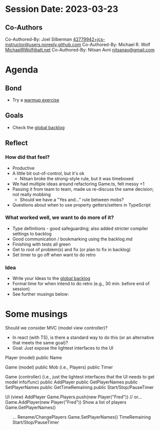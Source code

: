 # Session Date: 2023-03-23
## Co-Authors
Co-Authored-By: Joel Silberman <42779942+jcs-instructor@users.noreply.github.com>
Co-Authored-By: Michael R. Wolf <MichaelRWolf@att.net>
Co-Authored-By: Nitsan Avni <nitsanav@gmail.com>

# Agenda

## Bond

- Try a [warmup exercise](../docs/warmup-exercises.md)

## Goals

- Check the [global backlog](../docs/backlog.md)

## Reflect

### How did that feel?

- Productive
- A little bit out-of-control, but it's ok
    - Nitsan broke the strong-style rule, but it was timeboxed
- We had multiple ideas around refactoring Game.ts, felt messy +1
- Passing it from team to team, made us re-discuss the same decision; not really mobbing
    - Should we have a "Yes and..." rule between mobs?
- Questions about when to use property getters/setters in TypeScript

### What worked well, we want to do more of it?

- Type definitions - good safeguarding; also added stricter compiler settings to backlog
- Good communication / bookmarking using the backlog.md
- Finishing with tests all green
- Get to root of problem(s) and fix (or plan to fix in backlog)
- Set timer to go off when want to do retro

### Idea

- Write your Ideas to the [global backlog](../docs/backlog.md)
- Formal time for when intend to do retro (e.g., 30 min. before end of session)
- See further musings below:

# Some musings

Should we consider MVC (model view controller)?
- In react (with TS), is there a standard way to do this (or an alternative that meets the same goal)?
- Goal: Just expose the lightest interfaces to the UI 

Player (model)
 public Name

Game (model)
 public Mob (i.e., Players)
 public Timer

Game (controller) (i.e., just the lightest interfaces that the UI needs to get model info/func)
 public AddPlayer
 public GetPlayerNames
 public SetPlayerNames
 public GetTimeRemaining
 public Start/Stop/PauseTimer

UI (view)
 AddPlayer
  Game.Players.push(new Player("Fred")) // or...
  Game.AddPlayer(new Player("Fred"))
 Show a list of players
  Game.GetPlayerNames()
   <ul>...
 Rename/ChangePlayers
  Game.SetPlayerNames()
 TimeRemaining
 Start/Stop/PauseTimer

